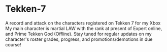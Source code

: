 # Tekken-7
A record and attack on the characters registered on Tekken 7 for my Xbox
My main character is martial LAW with the rank at present of Expert online, and Prime Tekken God (Offline).
Stay tuned for regular updates on my character's roster grades, progress, and promotions/demotions in due course!
